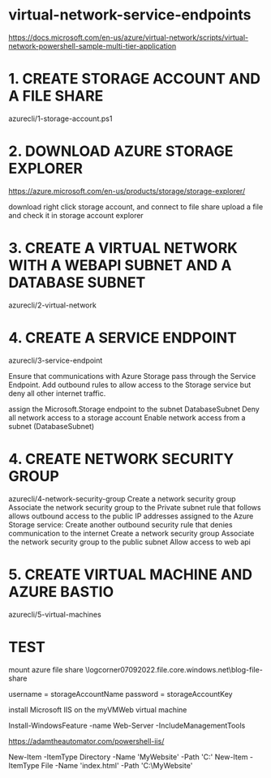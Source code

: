 # virtual-network-service-endpoints

https://docs.microsoft.com/en-us/azure/virtual-network/scripts/virtual-network-powershell-sample-multi-tier-application

# 1. CREATE STORAGE ACCOUNT AND A FILE SHARE
azurecli/1-storage-account.ps1

# 2. DOWNLOAD AZURE STORAGE EXPLORER 

https://azure.microsoft.com/en-us/products/storage/storage-explorer/

download right click storage account,  and connect to file share
upload a file and check it in storage account explorer

# 3. CREATE A VIRTUAL NETWORK WITH A WEBAPI SUBNET AND A DATABASE SUBNET 
azurecli/2-virtual-network

# 4. CREATE A SERVICE ENDPOINT
azurecli/3-service-endpoint

Ensure that communications with Azure Storage pass through the Service Endpoint. Add outbound rules to allow access to the Storage service but deny all other internet traffic.

 assign the Microsoft.Storage endpoint to the subnet DatabaseSubnet
 Deny all network access to a storage account
 Enable network access from a subnet (DatabaseSubnet)

 # 4. CREATE NETWORK SECURITY GROUP 
azurecli/4-network-security-group
Create a network security group
Associate the network security group to the Private subnet
rule that follows allows outbound access to the public IP addresses assigned to the Azure Storage service:
Create another outbound security rule that denies communication to the internet
Create a network security group
Associate the network security group to the public subnet
Allow access to web api

 # 5. CREATE VIRTUAL MACHINE AND AZURE BASTIO 
  azurecli/5-virtual-machines


# TEST
mount azure file share
\\logcorner07092022.file.core.windows.net\blog-file-share

username = storageAccountName
password = storageAccountKey


install Microsoft IIS on the myVMWeb virtual machine

Install-WindowsFeature -name Web-Server -IncludeManagementTools



https://adamtheautomator.com/powershell-iis/

 New-Item -ItemType Directory -Name 'MyWebsite' -Path 'C:\'
 New-Item -ItemType File -Name 'index.html' -Path 'C:\MyWebsite\'